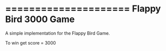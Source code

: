 =====================
Flappy Bird 3000 Game
=====================

A simple implementation for the Flappy Bird Game.

To win get score = 3000